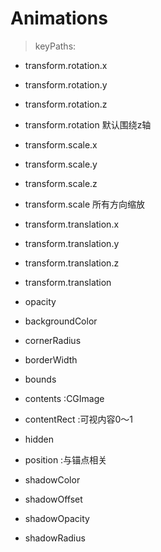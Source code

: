 # Animations



> keyPaths:

* transform.rotation.x
* transform.rotation.y
* transform.rotation.z
* transform.rotation 默认围绕z轴



* transform.scale.x
* transform.scale.y
* transform.scale.z
* transform.scale 所有方向缩放



* transform.translation.x
* transform.translation.y
* transform.translation.z
* transform.translation



* opacity
* backgroundColor
* cornerRadius
* borderWidth
* bounds
* contents        :CGImage
* contentRect  :可视内容0～1
* hidden
* position         :与锚点相关
* shadowColor
* shadowOffset
* shadowOpacity
* shadowRadius